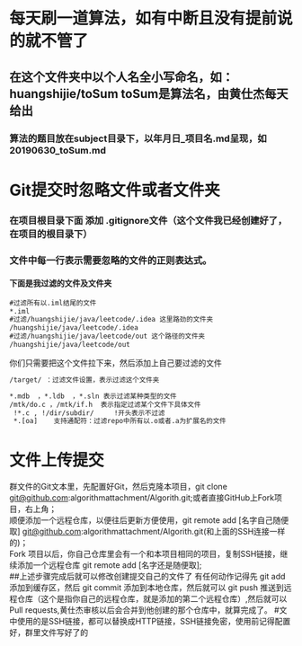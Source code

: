 # 每天刷一道算法，如有中断且没有提前说的就不管了
## 在这个文件夹中以个人名全小写命名，如：huangshijie/toSum  toSum是算法名，由黄仕杰每天给出
### 算法的题目放在subject目录下，以年月日_项目名.md呈现，如20190630_toSum.md


# Git提交时忽略文件或者文件夹

### 在项目根目录下面 添加 .gitignore文件（这个文件我已经创建好了，在项目的根目录下）

### 文件中每一行表示需要忽略的文件的正则表达式。

#### 下面是我过滤的文件及文件夹

 ```xml
#过滤所有以.iml结尾的文件
*.iml
#过滤/huangshijie/java/leetcode/.idea 这里路劲的文件夹
/huangshijie/java/leetcode/.idea
#过滤/huangshijie/java/leetcode/out 这个路径的文件夹
/huangshijie/java/leetcode/out

 ```

你们只需要把这个文件拉下来，然后添加上自己要过滤的文件

```xml
/target/ ：过滤文件设置，表示过滤这个文件夹

*.mdb  ，*.ldb  ，*.sln 表示过滤某种类型的文件
/mtk/do.c ，/mtk/if.h  表示指定过滤某个文件下具体文件
 !*.c , !/dir/subdir/     !开头表示不过滤
 *.[oa]    支持通配符：过滤repo中所有以.o或者.a为扩展名的文件
```
文件上传提交
==========
群文件的Git文本里，先配置好Git，然后克隆本项目，git clone git@github.com:algorithmattachment/Algorith.git;或者直接GitHub上Fork项目，右上角；<br>
顺便添加一个远程仓库，以便往后更新方便使用，git remote add [名字自己随便取] git@github.com:algorithmattachment/Algorith.git(和上面的SSH连接一样的)；<br>
Fork 项目以后，你自己仓库里会有一个和本项目相同的项目，复制SSH链接，继续添加一个远程仓库 git remote add [名字还是随便取];<br>
##上述步骤完成后就可以修改创建提交自己的文件了
有任何动作记得先 git add 添加到缓存区，然后 git commit 添加到本地仓库，然后就可以 git push 推送到远程仓库（这个是指你自己的远程仓库，就是添加的第二个远程仓库）,然后就可以Pull requests,黄仕杰审核以后会合并到他创建的那个仓库中，就算完成了。
#文中使用的是SSH链接，都可以替换成HTTP链接，SSH链接免密，使用前记得配置好，群里文件写好了的



